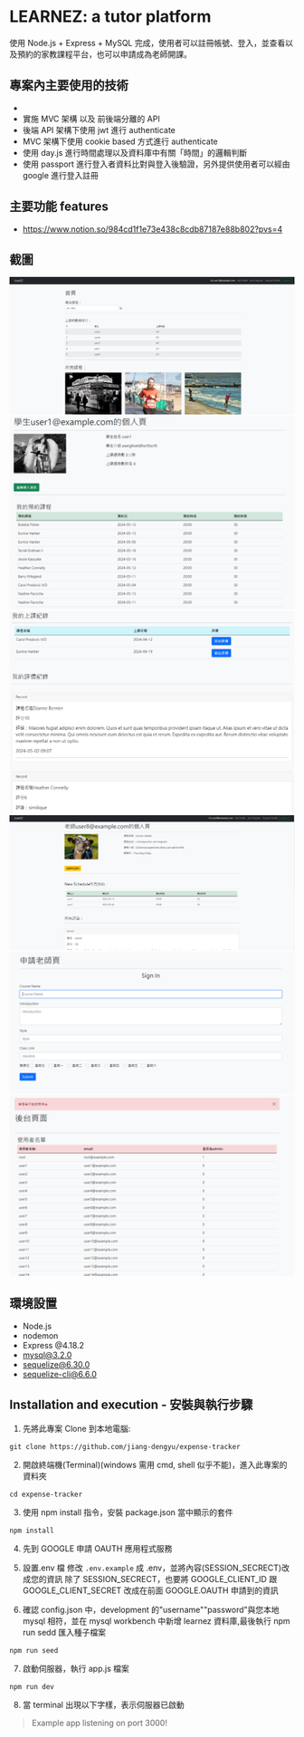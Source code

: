 # LEARNEZ: a tutor platform

使用 Node.js + Express + MySQL 完成，使用者可以註冊帳號、登入，並查看以及預約的家教課程平台，也可以申請成為老師開課。

## 專案內主要使用的技術

-
- 實施 MVC 架構 以及 前後端分離的 API
- 後端 API 架構下使用 jwt 進行 authenticate
- MVC 架構下使用 cookie based 方式進行 authenticate
- 使用 day.js 進行時間處理以及資料庫中有關「時間」的邏輯判斷
- 使用 passport 進行登入者資料比對與登入後驗證，另外提供使用者可以經由 google 進行登入註冊

## 主要功能 features

- https://www.notion.so/984cd1f1e73e438c8cdb87187e88b802?pvs=4

## 截圖

![image](https://github.com/jiang-dengyu/tutor-plateform/blob/main/screenshot/%E8%9E%A2%E5%B9%95%E6%93%B7%E5%8F%96%E7%95%AB%E9%9D%A2%202024-05-10%20145534.png)
![image](https://github.com/jiang-dengyu/tutor-plateform/blob/main/screenshot/%E8%9E%A2%E5%B9%95%E6%93%B7%E5%8F%96%E7%95%AB%E9%9D%A2%202024-05-10%20145754.png)
![image](https://github.com/jiang-dengyu/tutor-plateform/blob/main/screenshot/%E8%9E%A2%E5%B9%95%E6%93%B7%E5%8F%96%E7%95%AB%E9%9D%A2%202024-05-10%20145804.png)
![image](https://github.com/jiang-dengyu/tutor-plateform/blob/main/screenshot/%E8%9E%A2%E5%B9%95%E6%93%B7%E5%8F%96%E7%95%AB%E9%9D%A2%202024-05-10%20145840.png)
![image](https://github.com/jiang-dengyu/tutor-plateform/blob/main/screenshot/%E8%9E%A2%E5%B9%95%E6%93%B7%E5%8F%96%E7%95%AB%E9%9D%A2%202024-05-10%20145812.png)
![image](https://github.com/jiang-dengyu/tutor-plateform/blob/main/screenshot/%E8%9E%A2%E5%B9%95%E6%93%B7%E5%8F%96%E7%95%AB%E9%9D%A2%202024-05-10%20145852.png)

## 環境設置

- Node.js
- nodemon
- Express @4.18.2
- mysql@3.2.0
- sequelize@6.30.0
- sequelize-cli@6.6.0

## Installation and execution - 安裝與執行步驟

1. 先將此專案 Clone 到本地電腦:

```
git clone https://github.com/jiang-dengyu/expense-tracker
```

2. 開啟終端機(Terminal)(windows 需用 cmd, shell 似乎不能)，進入此專案的資料夾

```
cd expense-tracker
```

3. 使用 npm install 指令，安裝 package.json 當中顯示的套件

```
npm install
```

4. 先到 GOOGLE 申請 OAUTH 應用程式服務
5. 設置.env 檔
   修改 `.env.example` 成 .env，並將內容(SESSION_SECRECT)改成您的資訊
   除了 SESSION_SECRECT，也要將 GOOGLE_CLIENT_ID 跟 GOOGLE_CLIENT_SECRET 改成在前面 GOOGLE.OAUTH 申請到的資訊

6. 確認 config.json 中，development 的"username""password"與您本地 mysql 相符，並在 mysql workbench 中新增 learnez 資料庫,最後執行 npm run sedd 匯入種子檔案

```
npm run seed
```

7. 啟動伺服器，執行 app.js 檔案

```
npm run dev
```

8. 當 terminal 出現以下字樣，表示伺服器已啟動

> Example app listening on port 3000!
